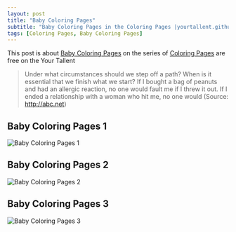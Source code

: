 ```yaml
---
layout: post
title: "Baby Coloring Pages"
subtitle: "Baby Coloring Pages in the Coloring Pages |yourtallent.github.io "
tags: [Coloring Pages, Baby Coloring Pages]
---
```

This post is about [Baby Coloring Pages](2020-2-24-Baby-Coloring-Pages.md) on the series of [Coloring Pages](https://yourtallent.github.io) are free on the Your Tallent
> Under what circumstances should we step off a path? When is it essential that we finish what we start? If I bought a bag of peanuts and had an allergic reaction, no one would fault me if I threw it out. If I ended a relationship with a woman who hit me, no one would
(Source: http://abc.net)
## Baby Coloring Pages 1
![Baby Coloring Pages 1](https://yourtallent.github.io/Coloring-Pages/Baby-Coloring-Pages%20(1).jpg)
## Baby Coloring Pages 2
![Baby Coloring Pages 2](https://yourtallent.github.io/Coloring-Pages/Baby-Coloring-Pages%20(2).jpg)
## Baby Coloring Pages 3
![Baby Coloring Pages 3](https://yourtallent.github.io/Coloring-Pages/Baby-Coloring-Pages%20(3).jpg)
